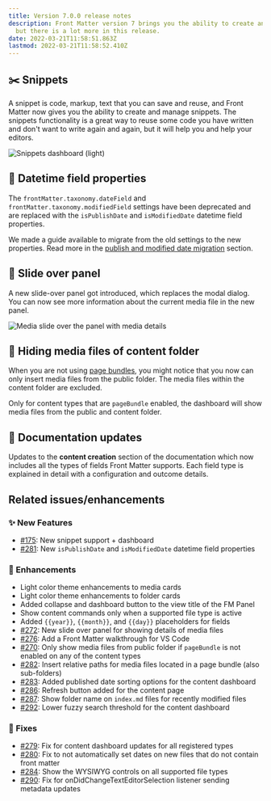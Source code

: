 ```yaml
---
title: Version 7.0.0 release notes
description: Front Matter version 7 brings you the ability to create and manage snippets,
  but there is a lot more in this release.
date: 2022-03-21T11:58:51.863Z
lastmod: 2022-03-21T11:58:52.410Z
---
```


## ✂️ Snippets

A snippet is code, markup, text that you can save and reuse, and Front Matter now gives you the ability to create and manage snippets. The snippets functionality is a great way to reuse some code you have written and don't want to write again and again, but it will help you and help your editors.

![Snippets dashboard (light)](/releases/v7.0.0/snippets-dashboard-light.png)

## 📅 Datetime field properties

The `frontMatter.taxonomy.dateField` and `frontMatter.taxonomy.modifiedField` settings have been deprecated and are replaced with the `isPublishDate` and `isModifiedDate` datetime field properties.

We made a guide available to migrate from the old settings to the new properties. Read more in the [publish and modified date migration](/docs/troubleshooting#publish-and-modified-date-migration) section.

## 💬 Slide over panel

A new slide-over panel got introduced, which replaces the modal dialog. You can now see more information about the current media file in the new panel.

![Media slide over the panel with media details](/releases/v7.0.0/media-panel.png)

## 🙈 Hiding media files of content folder

When you are not using [page bundles](/docs/content-creation/additional-config#page-and-leaf-bundles), you might notice that you now can only insert media files from the public folder. The media files within the content folder are excluded.

Only for content types that are `pageBundle` enabled, the dashboard will show media files from the public and content folder.

## 📕 Documentation updates

Updates to the **content creation** section of the documentation which now includes all the types of fields Front Matter supports. Each field type is explained in detail with a configuration and outcome details.

## Related issues/enhancements

### ✨ New Features

- [#175](https://github.com/estruyf/vscode-front-matter/issues/175): New snippet support + dashboard
- [#281](https://github.com/estruyf/vscode-front-matter/issues/281): New `isPublishDate` and `isModifiedDate` datetime field properties

### 🎨 Enhancements

- Light color theme enhancements to media cards
- Light color theme enhancements to folder cards
- Added collapse and dashboard button to the view title of the FM Panel
- Show content commands only when a supported file type is active
- Added `{{year}}`, `{{month}}`, and `{{day}}` placeholders for fields
- [#272](https://github.com/estruyf/vscode-front-matter/issues/272): New slide over panel for showing details of media files
- [#276](https://github.com/estruyf/vscode-front-matter/issues/276): Add a Front Matter walkthrough for VS Code
- [#270](https://github.com/estruyf/vscode-front-matter/issues/270): Only show media files from public folder if `pageBundle` is not enabled on any of the content types
- [#282](https://github.com/estruyf/vscode-front-matter/issues/282): Insert relative paths for media files located in a page bundle (also sub-folders)
- [#283](https://github.com/estruyf/vscode-front-matter/issues/283): Added published date sorting options for the content dashboard
- [#286](https://github.com/estruyf/vscode-front-matter/issues/286): Refresh button added for the content page
- [#287](https://github.com/estruyf/vscode-front-matter/issues/287): Show folder name on `index.md` files for recently modified files
- [#292](https://github.com/estruyf/vscode-front-matter/issues/292): Lower fuzzy search threshold for the content dashboard

### 🐞 Fixes

- [#279](https://github.com/estruyf/vscode-front-matter/issues/279): Fix for content dashboard updates for all registered types
- [#280](https://github.com/estruyf/vscode-front-matter/issues/280): Fix to not automatically set dates on new files that do not contain front matter
- [#284](https://github.com/estruyf/vscode-front-matter/issues/284): Show the WYSIWYG controls on all supported file types
- [#290](https://github.com/estruyf/vscode-front-matter/issues/290): Fix for onDidChangeTextEditorSelection listener sending metadata updates